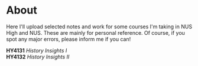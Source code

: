 # About
Here I'll upload selected notes and work for some courses I'm taking in NUS High and NUS. These are mainly for personal reference. Of course, if you spot any major errors, please inform me if you can!

**HY4131** *History Insights I*\
**HY4132** *History Insights II*
